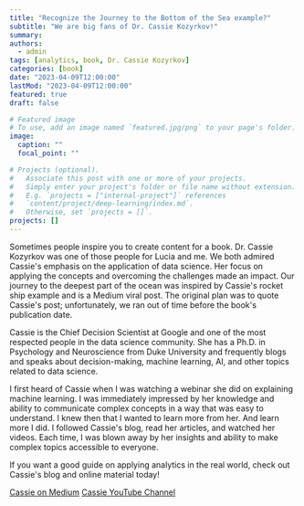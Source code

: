 ```yaml
---
title: "Recognize the Journey to the Bottom of the Sea example?"
subtitle: "We are big fans of Dr. Cassie Kozyrkov!"
summary: 
authors:
  - admin
tags: [analytics, book, Dr. Cassie Kozyrkov]
categories: [book]
date: "2023-04-09T12:00:00"
lastMod: "2023-04-09T12:00:00"
featured: true
draft: false

# Featured image
# To use, add an image named `featured.jpg/png` to your page's folder. 
image:
  caption: ""
  focal_point: ""

# Projects (optional).
#   Associate this post with one or more of your projects.
#   Simply enter your project's folder or file name without extension.
#   E.g. `projects = ["internal-project"]` references 
#   `content/project/deep-learning/index.md`.
#   Otherwise, set `projects = []`.
projects: []
---
```


Sometimes people inspire you to create content for a book. Dr. Cassie Kozyrkov was one of those people for Lucia and me. We both admired Cassie's emphasis on the application of data science. Her focus on applying the concepts and overcoming the challenges made an impact. Our journey to the deepest part of the ocean was inspired by Cassie's rocket ship example and is a Medium viral post. The original plan was to quote Cassie's post; unfortunately, we ran out of time before the book's publication date.  

Cassie is the Chief Decision Scientist at Google and one of the most respected people in the data science community. She has a Ph.D. in Psychology and Neuroscience from Duke University and frequently blogs and speaks about decision-making, machine learning, AI, and other topics related to data science.  

I first heard of Cassie when I was watching a webinar she did on explaining machine learning. I was immediately impressed by her knowledge and ability to communicate complex concepts in a way that was easy to understand. I knew then that I wanted to learn more from her. And learn more I did. I followed Cassie's blog, read her articles, and watched her videos. Each time, I was blown away by her insights and ability to make complex topics accessible to everyone.  

If you want a good guide on applying analytics in the real world, check out Cassie's blog and online material today!

[Cassie on Medium](https://medium.com/@kozyrkov)
[Cassie YouTube Channel](https://medium.com/@kozyrkov)

